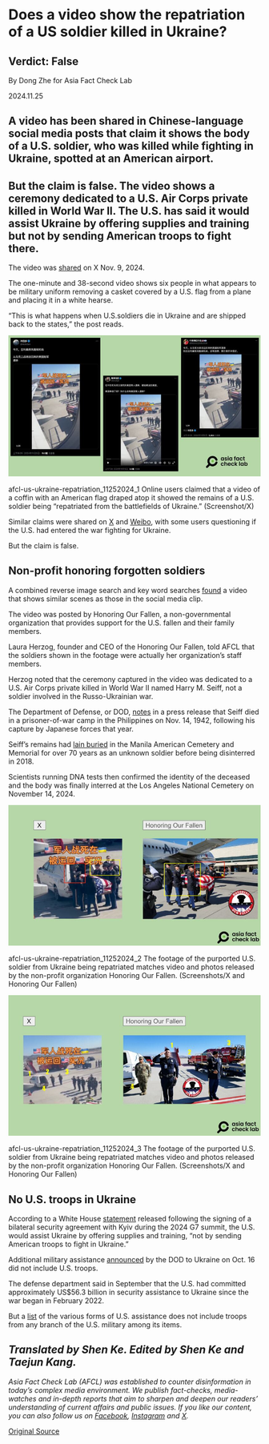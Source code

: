 # Does a video show the repatriation of a US soldier killed in Ukraine?

## Verdict: False

By Dong Zhe for Asia Fact Check Lab

2024.11.25

## A video has been shared in Chinese-language social media posts that claim it shows the body of a U.S. soldier, who was killed while fighting in Ukraine, spotted at an American airport.

## But the claim is false. The video shows a ceremony dedicated to a U.S. Air Corps private killed in World War II. The U.S. has said it would assist Ukraine by offering supplies and training but not by sending American troops to fight there.

The video was [shared](https://x.com/xusiduo/status/1855039892797206584) on X Nov. 9, 2024.

The one-minute and 38-second video shows six people in what appears to be military uniform removing a casket covered by a U.S. flag from a plane and placing it in a white hearse.

“This is what happens when U.S.soldiers die in Ukraine and are shipped back to the states,” the post reads.

![Online users claimed that a video of a coffin with an American flag draped atop it showed the remains of a U.S. soldier being “repatriated from the battlefields of Ukraine.”](images/VGCRIKRSQVAIXGFLM5ZN4HJUMU.png)

afcl-us-ukraine-repatriation\_11252024\_1 Online users claimed that a video of a coffin with an American flag draped atop it showed the remains of a U.S. soldier being “repatriated from the battlefields of Ukraine.” (Screenshot/X)

Similar claims were shared on [X](https://archive.ph/w7HL9) and [Weibo](https://archive.ph/VInaO), with some users questioning if the U.S. had entered the war fighting for Ukraine.

But the claim is false.

## Non-profit honoring forgotten soldiers

A combined reverse image search and key word searches [found](https://www.facebook.com/reel/553183294013521?fs=e&mibextid=UalRPS&rdid=yg5VKdFrxafanoRh&share_url=https%3A%2F%2Fwww.facebook.com%2Fshare%2Fr%2FstSibUG7ueRnGJgE%2F%3Fmibextid%3DUalRPS#) a video that shows similar scenes as those in the social media clip.

The video was posted by Honoring Our Fallen, a non-governmental organization that provides support for the U.S. fallen and their family members.

Laura Herzog, founder and CEO of the Honoring Our Fallen, told AFCL that the soldiers shown in the footage were actually her organization’s staff members.

Herzog noted that the ceremony captured in the video was dedicated to a U.S. Air Corps private killed in World War II named Harry M. Seiff, not a soldier involved in the Russo-Ukrainian war.

The Department of Defense, or DOD, [notes](https://www.dvidshub.net/news/484769/remains-world-war-ii-soldier-buried-los-angeles-california) in a press release that Seiff died in a prisoner-of-war camp in the Philippines on Nov. 14, 1942, following his capture by Japanese forces that year.

Seiff’s remains had [lain buried](https://www.dpaa.mil/News-Stories/ID-Announcements/Article/3867959/airman-accounted-for-from-wwii-seiff-h/) in the Manila American Cemetery and Memorial for over 70 years as an unknown soldier before being disinterred in 2018.

Scientists running DNA tests then confirmed the identity of the deceased and the body was finally interred at the Los Angeles National Cemetery on November 14, 2024.

![The footage of the purported U.S. soldier from Ukraine being repatriated matches video and photos released by the non-profit organization Honoring Our Fallen.](images/JYGQZCYCLJARBEDIBLYTNKFKZY.png)

afcl-us-ukraine-repatriation\_11252024\_2 The footage of the purported U.S. soldier from Ukraine being repatriated matches video and photos released by the non-profit organization Honoring Our Fallen. (Screenshots/X and Honoring Our Fallen)

![The footage of the purported U.S. soldier from Ukraine being repatriated matches video and photos released by the non-profit organization Honoring Our Fallen.](images/FQTMKBFCTJD67KPINFH2VTLJXI.png)

afcl-us-ukraine-repatriation\_11252024\_3 The footage of the purported U.S. soldier from Ukraine being repatriated matches video and photos released by the non-profit organization Honoring Our Fallen. (Screenshots/X and Honoring Our Fallen)

## No U.S. troops in Ukraine

According to a White House [statement](https://www.whitehouse.gov/briefing-room/speeches-remarks/2024/06/13/remarks-by-president-biden-and-president-volodymyr-zelenskyy-of-ukraine-in-joint-press-conference-fasano-italy/) released following the signing of a bilateral security agreement with Kyiv during the 2024 G7 summit, the U.S. would assist Ukraine by offering supplies and training, “not by sending American troops to fight in Ukraine.”

Additional military assistance [announced](https://www.defense.gov/News/Releases/Release/Article/3937146/biden-administration-announces-additional-security-assistance-for-ukraine/) by the DOD to Ukraine on Oct. 16 did not include U.S. troops.

The defense department said in September that the U.S. had committed approximately US$56.3 billion in security assistance to Ukraine since the war began in February 2022.

But a [list](https://media.defense.gov/2024/Sep/26/2003554492/-1/-1/1/20240926-UKRAINE-FACT-SHEET-PDA-66-AND-USAI-T21.PDF) of the various forms of U.S. assistance does not include troops from any branch of the U.S. military among its items.

## *Translated by Shen Ke. Edited by Shen Ke and Taejun Kang.*

*Asia Fact Check Lab (AFCL) was established to counter disinformation in today’s complex media environment. We publish fact-checks, media-watches and in-depth reports that aim to sharpen and deepen our readers’ understanding of current affairs and public issues. If you like our content, you can also follow us on* [*Facebook*](https://www.facebook.com/asiafactchecklabcn)*,* [*Instagram*](https://www.instagram.com/asiafactchecklab/) *and* [*X*](https://twitter.com/AFCL_eng)*.*



[Original Source](https://www.rfa.org/english/factcheck/2024/11/25/afcl-us-ukraine-repatriation/)